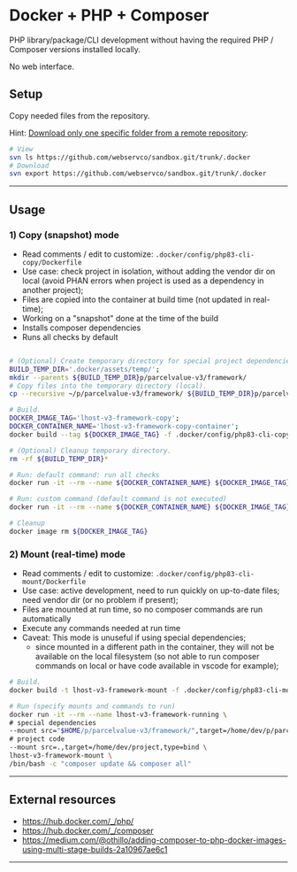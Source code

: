 # Docker + PHP + Composer

PHP library/package/CLI development without having the required PHP / Composer versions installed locally.

No web interface.

## Setup

Copy needed files from the repository.

Hint: [Download only one specific folder from a remote repository](https://stackoverflow.com/a/18324458):

```sh
# View
svn ls https://github.com/webservco/sandbox.git/trunk/.docker
# Download
svn export https://github.com/webservco/sandbox.git/trunk/.docker
```

---

## Usage

### 1) Copy (snapshot) mode

- Read comments / edit to customize: `.docker/config/php83-cli-copy/Dockerfile`
- Use case: check project in isolation, without adding the vendor dir on local (avoid PHAN errors when project is used as a dependency in another project);
- Files are copied into the container at build time (not updated in real-time);
- Working on a "snapshot" done at the time of the build
- Installs composer dependencies
- Runs all checks by default

```sh

# (Optional) Create temporary directory for special project dependencies (local).
BUILD_TEMP_DIR='.docker/assets/temp/';
mkdir --parents ${BUILD_TEMP_DIR}p/parcelvalue-v3/framework/
# Copy files into the temporary directory (local).
cp --recursive ~/p/parcelvalue-v3/framework/ ${BUILD_TEMP_DIR}p/parcelvalue-v3/

# Build.
DOCKER_IMAGE_TAG='lhost-v3-framework-copy';
DOCKER_CONTAINER_NAME='lhost-v3-framework-copy-container';
docker build --tag ${DOCKER_IMAGE_TAG} -f .docker/config/php83-cli-copy/Dockerfile .

# (Optional) Cleanup temporary directory.
rm -rf ${BUILD_TEMP_DIR}*

# Run: default command: run all checks
docker run -it --rm --name ${DOCKER_CONTAINER_NAME} ${DOCKER_IMAGE_TAG}

# Run: custom command (default command is not executed)
docker run -it --rm --name ${DOCKER_CONTAINER_NAME} ${DOCKER_IMAGE_TAG} /bin/bash -c "ls -lah vendor"

# Cleanup
docker image rm ${DOCKER_IMAGE_TAG}
```

### 2) Mount (real-time) mode

- Read comments / edit to customize: `.docker/config/php83-cli-mount/Dockerfile`
- Use case: active development, need to run quickly on up-to-date files; need vendor dir (or no problem if present);
- Files are mounted at run time, so no composer commands are run automatically
- Execute any commands needed at run time
- Caveat: This mode is unuseful if using special dependencies;
    - since mounted in a different path in the container, they will not be available on the local filesystem (so not able to run composer commands on local or have code available in vscode for example);

```sh
# Build.
docker build -t lhost-v3-framework-mount -f .docker/config/php83-cli-mount/Dockerfile .

# Run (specify mounts and commands to run)
docker run -it --rm --name lhost-v3-framework-running \
# special dependencies
--mount src="$HOME/p/parcelvalue-v3/framework/",target=/home/dev/p/parcelvalue-v3/framework/,type=bind \
# project code
--mount src=.,target=/home/dev/project,type=bind \
lhost-v3-framework-mount \
/bin/bash -c "composer update && composer all"
```

---

## External resources

- https://hub.docker.com/_/php/
- https://hub.docker.com/_/composer
- https://medium.com/@othillo/adding-composer-to-php-docker-images-using-multi-stage-builds-2a10967ae6c1

---
